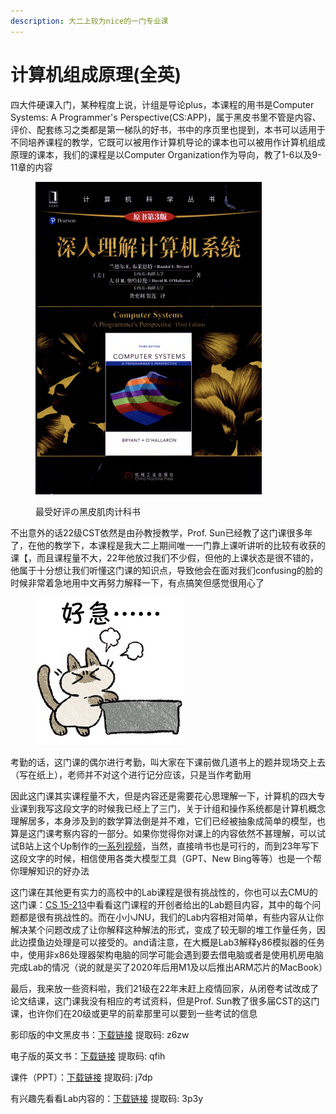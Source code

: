 ```yaml
---
description: 大二上较为nice的一门专业课
---
```


# 计算机组成原理(全英)

四大件硬课入门，某种程度上说，计组是导论plus，本课程的用书是Computer Systems: A Programmer's Perspective(CS:APP)，属于黑皮书里不管是内容、评价、配套练习之类都是第一梯队的好书，书中的序页里也提到，本书可以适用于不同培养课程的教学，它既可以被用作计算机导论的课本也可以被用作计算机组成原理的课本，我们的课程是以Computer Organization作为导向，教了1-6以及9-11章的内容

<figure><img src="../../.gitbook/assets/CSAPP.png" alt="" width="362"><figcaption><p>最受好评の黑皮肌肉计科书</p></figcaption></figure>

不出意外的话22级CST依然是由孙教授教学，Prof. Sun已经教了这门课很多年了，在他的教学下，本课程是我大二上期间唯一一门靠上课听讲听的比较有收获的课【，而且课程量不大，22年他放过我们不少假，但他的上课状态是很不错的，他属于十分想让我们听懂这门课的知识点，导致他会在面对我们confusing的脸的时候非常着急地用中文再努力解释一下，有点搞笑但感觉很用心了

<figure><img src="../../.gitbook/assets/haoji.png" alt=""><figcaption></figcaption></figure>

考勤的话，这门课的偶尔进行考勤，叫大家在下课前做几道书上的题并现场交上去（写在纸上），老师并不对这个进行记分应该，只是当作考勤用

因此这门课其实课程量不大，但是内容还是需要花心思理解一下，计算机的四大专业课到我写这段文字的时候我已经上了三门，关于计组和操作系统都是计算机概念理解居多，本身涉及到的数学算法倒是并不难，它们已经被抽象成简单的模型，也算是这门课考察内容的一部分。如果你觉得你对课上的内容依然不甚理解，可以试试B站上这个Up制作的[一系列视频](https://www.bilibili.com/video/BV1cD4y1D7uR/?share_source=copy_web&vd_source=2e2bcfa887bf8da9bde84af9fe79f8eb)，当然，直接啃书也是可行的，而到23年写下这段文字的时候，相信使用各类大模型工具（GPT、New Bing等等）也是一个帮你理解知识的好办法

这门课在其他更有实力的高校中的Lab课程是很有挑战性的，你也可以去CMU的这门课：[CS 15-213](http://csapp.cs.cmu.edu/3e/labs.html)中看看这门课程的开创者给出的Lab题目内容，其中的每个问题都是很有挑战性的。而在小小JNU，我们的Lab内容相对简单，有些内容从让你解决某个问题改成了让你解释这种解法的形式，变成了较无聊的堆工作量任务，因此边摸鱼边处理是可以接受的。and请注意，在大概是Lab3解释y86模拟器的任务中，使用非x86处理器架构电脑的同学可能会遇到要去借电脑或者是使用机房电脑完成Lab的情况（说的就是买了2020年后用M1及以后推出ARM芯片的MacBook）

最后，我来放一些资料啦，我们21级在22年末赶上疫情回家，从闭卷考试改成了论文结课，这门课我没有相应的考试资料，但是Prof. Sun教了很多届CST的这门课，也许你们在20级或更早的前辈那里可以要到一些考试的信息

影印版的中文黑皮书：[下载链接](https://pan.baidu.com/s/1r4CN-jJpwO7ULoKWong1Pw) 提取码: z6zw

电子版的英文书：[下载链接](https://pan.baidu.com/s/1pcRIT6Wq94CGLTGo7O4MHw) 提取码: qfih

课件（PPT）：[下载链接](https://pan.baidu.com/s/1D-z0-t_u9TqBS5OJEkA_6A) 提取码: j7dp

有兴趣先看看Lab内容的：[下载链接](https://pan.baidu.com/s/1FwwK7NNTmvyKnFELqKyqwQ) 提取码: 3p3y
